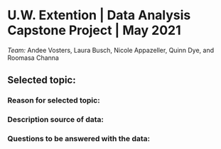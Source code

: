 # U.W. Extention | Data Analysis Capstone Project | May 2021

*Team:* Andee Vosters, Laura Busch, Nicole Appazeller, Quinn Dye, and Roomasa Channa



 ## Selected topic: 
 
 
### Reason for selected topic:



### Description source of data: 



### Questions to be answered with the data:
